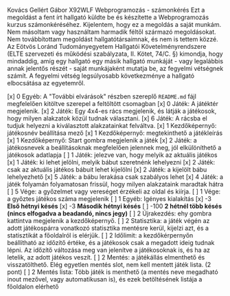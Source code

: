 Kovács Gellért Gábor
X92WLF
Webprogramozás - számonkérés
Ezt a megoldást a fent írt hallgató küldte be és készítette a Webprogramozás kurzus számonkéréséhez.
Kijelentem, hogy ez a megoldás a saját munkám. Nem másoltam vagy használtam harmadik féltől 
származó megoldásokat. Nem továbbítottam megoldást hallgatótársaimnak, és nem is tettem közzé. 
Az Eötvös Loránd Tudományegyetem Hallgatói Követelményrendszere 
(ELTE szervezeti és működési szabályzata, II. Kötet, 74/C. §) kimondja, hogy mindaddig, 
amíg egy hallgató egy másik hallgató munkáját - vagy legalábbis annak jelentős részét - 
saját munkájaként mutatja be, az fegyelmi vétségnek számít. 
A fegyelmi vétség legsúlyosabb következménye a hallgató elbocsátása az egyetemről.


[x] 0 Egyéb: A "További elvárások" részben szereplő `README.md` fájl megfelelően kitöltve szerepel a feltöltött csomagban
[x] 0 Játék: A játéktér megjelenik.
[x] 2 Játék: Egy 4x4-es rács megjelenik, és látják a játékosok, hogy milyen alakzatok közül tudnak választani.
[x] 6 Játék: A rácsba el tudjuk helyezni a kiválasztott alakzatainkat felváltva.
[x] 1 Kezdőképernyő: játékosnév beállítása mező
[x] 1 Kezdőképernyő: megtekinthető a játékleírás
[x] 1 Kezdőképernyő: Start gombra megjelenik a játék
[x] 2 Játék: a játékosnevek a beállításoknak megfelelően jelennek meg, jól elkülöníthető a játékosok adatlapja
[ ] 1 Játék: jelezve van, hogy melyik az aktuális játékos
[x] 1 Játék: ki lehet jelölni, melyik bábut szeretnénk lehelyezni
[x] 2 Játék: csak az aktuális játékos bábuit lehet kijelölni
[x] 2 Játék: a kijelölt bábu lehelyezhető
[x] 5 Játék: a bábu lerakása csak szabályos lehet
[x] 4 Játék: a játék folyamán folyamatosan frissül, hogy milyen alakzataink maradtak hátra
[ ] 5 Vége: a győzelmet vagy vereséget érzékeli az oldal és kiírja.
[ ] 1 Vége: a győztes játékos száma megjelenik
[ ] 1 Egyéb: Igényes kialakítás
[x] -3 **Első hétnyi késés**
[x] -3 **Második hétnyi késés**
[ ] -100 **2 hétnél több késés (nincs elfogadva a beadandó, nincs jegy)**
[ ] 2 Újrakezdés: ehy gombra kattintva megjelenik a kezdőképernyő.
[ ] 2 Statisztika: a játék végén az adott játékospárra vonatkozó statisztika mentésre kerül, kijelzi azt, és a statisztikát a főoldalról is elérjük.
[ ] 2 Időlimit: a kezdőkérpernyőn beállítható az időzítő értéke, és a játékosok csak a megadott ideig tudnak lépni. Az időzítő változása meg van jelenítve a játékosoknak is, és ha az letelik, az adott játékos veszít.
[ ] 2 Mentés: a játékállás elmenthető és visszatölthető. Elég egyetlen mentés slot, nem kell mentett játék lista. (2 pont)
[ ] 2 Mentés lista: Több játék is menthető (a mentés neve megadható inout mezővel, vagy automatikusan is), és ezek betöltésének listája a főoldalon elérhető